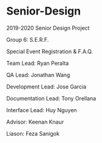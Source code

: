 # Senior-Design
2019-2020 Senior Design Project

Group 6: S.E.R.F. 

Special Event Registration & F.A.Q.

Team Lead: Ryan Peralta

QA Lead: Jonathan Wang

Development Lead: Jose Garcia

Documentation Lead: Tony Orellana

Interface Lead: Huy Nguyen


Advisor: Keenan Knaur

Liason: Feza Sanigok

